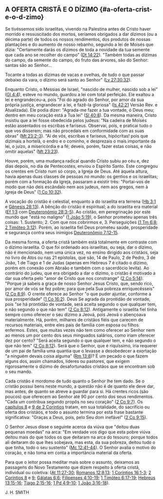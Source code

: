 ## A OFERTA CRISTÃ E O DÍZIMO {#a-oferta-crist-e-o-d-zimo}

Se tivéssemos sido israelitas, vivendo na Palestina antes de Cristo haver morrido e ressuscitado dos mortos, seríamos obrigados a dar dízimos (ou a décima parte) de todos os nossos rendimentos, dos produtos de nossas plantações e do aumento de nosso rebanho, segundo a lei de Moisés que dizia: &quot;Certamente darás os dízimos de toda a novidade da tua semente que cada ano se recolher do campo&quot; ([Dt 14:22](http://bibliaonline.com.br/acf/dt/14/22)). &quot;Também todas as dízimas do campo, da semente do campo, do fruto das árvores, são do Senhor: santas são ao Senhor...

Tocante a todas as dízimas de vacas e ovelhas, de tudo o que passar debaixo da vara, o dízimo será santo ao Senhor&quot; ([Lv 27:30,32](http://bibliaonline.com.br/acf/lv/27/30,32)).

Enquanto Cristo, o Messias de Israel, &quot;nascido de mulher, nascido sob a lei&quot; ([Gl 4:4](http://bibliaonline.com.br/acf/gl/4/4)), esteve no mundo, guardou a lei com total perfeição. Ele exaltou a lei e engrandeceu-a, pois &quot;Foi do agrado do Senhor, por amor da sua própria justiça, engrandecer a lei, e fazê-la gloriosa&quot; ([Is 42:21](http://bibliaonline.com.br/acf/is/42/21) Versão Rev. e Atualizada). Ele podia dizer: &quot;Agrada-me fazer a tua vontade, ó Deus meu; dentro em meu coração está a Tua lei&quot; ([Sl 40:8](http://bibliaonline.com.br/acf/sl/40/8)). Da mesma maneira, Cristo insistiu que a lei fosse obedecida pelos judeus: &quot;Na cadeira de Moisés estão assentados os escribas e fariseus. Observai, pois, e praticai tudo o que vos disserem; mas não procedais em conformidade com as suas obras&quot; ([Mt 23:2-3](http://bibliaonline.com.br/acf/mt/23/2-3)). &quot;Ai de vós, escribas e fariseus, hipócritas! pois que dizimais a hortelã, o endro e o cominho, e desprezais o mais importante da lei, o juízo, a misericórdia e a fé; deveis, porém, fazer estas coisas, e não omitir aquelas&quot; ([Mt 23:23](http://bibliaonline.com.br/acf/mt/23/23)).

Houve, porém, uma mudança radical quando Cristo subiu ao céu e, dez dias depois, no dia de Pentecostes, enviou o Espírito Santo. Este congregou os crentes em Cristo num só corpo, a Igreja de Deus. Até àquela altura, havia apenas duas classes de pessoas no mundo: os gentios e os israelitas; porém com a formação da Igreja, passaram a existir três: &quot;Portai-vos de modo que não deis escândalo nem aos judeus, nem aos gregos, nem à Igreja de Deus&quot; ([1 Co 10:32](http://bibliaonline.com.br/acf/1co/10/32)).

A vocação do cristão é celestial, enquanto a do israelita era terrena ([Hb 3:1](http://bibliaonline.com.br/acf/hb/3/1) e [Gênesis 28:13](http://bibliaonline.com.br/acf/gn/28/13)). A bênção do cristão é espiritual; a do israelita era material ([Ef 1:3](http://bibliaonline.com.br/acf/ef/1/3) com [Deuteronômio 28:3-5](http://bibliaonline.com.br/acf/dt/28/3-5)). Ao cristão, em peregrinação por este mundo que &quot;está no maligno&quot; ([1 João 5:19](http://bibliaonline.com.br/acf/1jo/5/19)), o Senhor prometeu apenas três coisas: 1\. Sustento; 2\. Com que nos cobrirmos e, 3\. Perseguições [(1 Tm 6:8](http://bibliaonline.com.br/acf/1tm/6/8); [2 Timóteo 3:12](http://bibliaonline.com.br/acf/2tm/3/12)). Porém, ao israelita fiel Deus prometeu saúde, prosperidade e segurança contra seus inimigos [Deuteronômio 7:12-15](http://bibliaonline.com.br/acf/dt/7/12-15).

Da mesma forma, a oferta cristã também está totalmente em contraste com o dízimo israelita. O que foi ordenado aos israelitas, ou seja, dar o dízimo, não é mencionado, nem uma única vez, no ensino dirigido aos cristãos, seja no livro de Atos ou nas 21 epístolas, que são, 14 de Paulo, 2 de Pedro, 3 de João, 1 de Tiago e 1 de Judas (apenas em Hebreus 7 é citado o dízimo, porém em conexão com Abraão e também com o sacerdócio levita). Ao contrário do judeu, que era obrigado a dar o dízimo, o cristão é motivado a dar sua oferta pelo &quot;amor de Cristo que nos constrange&quot; ([2 Co 5:14](http://bibliaonline.com.br/acf/2co/5/14)). &quot;Porque já sabeis a graça de nosso Senhor Jesus Cristo, que, sendo rico, por amor de vós se fez pobre; para que pela Sua pobreza enriquecêsseis&quot; ([2 Co 8:9](http://bibliaonline.com.br/acf/2co/8/9)). O crente oferece ao Senhor &quot;o que puder ajuntar, conforme a sua prosperidade&quot; ([1 Co 16:2](http://bibliaonline.com.br/acf/1co/16/2)). Deus Se agrada da prontidão de vontade, pois &quot;se há prontidão de vontade, será aceita segundo o que qualquer tem, e não segundo o que não tem&quot; ([2 Co 8:12](http://bibliaonline.com.br/acf/2co/8/12)). Antigamente o israelita fiel tinha sempre como oferecer o seu dízimo a Jeová, pois Jeová o abençoava materialmente. Há, porém, milhares de cristãos fiéis que carecem de recursos materiais, entre eles pais de família com esposa ou filhos enfermos. Estes, que muitas vezes não tem como oferecer ao Senhor nem ao menos um por cento dos seus minguados salários, como iriam oferecer dez por cento? &quot;Será aceita segundo o que qualquer tem, e não segundo o que não tem&quot; ([2 Co 8:12](http://bibliaonline.com.br/acf/2co/8/12)). Será que o Senhor, que é riquíssimo, iria requerer de um pai de família uma quantia que o levasse a desobedecer a exortação &quot;a ninguém devais coisa alguma&quot; ([Rm 13:8](http://bibliaonline.com.br/acf/rm/13/8))? É um pecado o que fazem alguns dos, assim chamados, líderes ou pastores, que exigem rigorosamente o dízimo de desafortunados cristãos que se encontram sob o seu mando.

Cada cristão é mordomo de tudo quanto o Senhor lhe tem dado. Se o cristão possui bens neste mundo, a questão não é de quanto ele deve dar, mas antes, de quanto se atreve a guardar para si. Há crentes ricos (são poucos) que oferecem ao Senhor até 90 por cento dos seus rendimentos. &quot;Cada um contribua segundo propôs no seu coração&quot; ([2 Co 9:7](http://bibliaonline.com.br/acf/2co/9/7)). Os [capítulos 8](http://bibliaonline.com.br/acf/2co/8) e [9 de 2 Coríntios](http://bibliaonline.com.br/acf/2co/9) tratam, em sua totalidade, do sacrifício ou oferta dos cristãos, e todo o assunto termina por esta frase bastante significativa: &quot;Graças a Deus, pois, pelo Seu dom inefável&quot; ([2 Co 9:15](http://bibliaonline.com.br/acf/2co/9/15)).

O Senhor Jesus disse o seguinte acerca da viúva que &quot;deitou duas pequenas moedas&quot; na arca: &quot;Em verdade vos digo que esta pobre viúva deitou mais do que todos os que deitaram na arca do tesouro; porque todos ali deitaram do que lhes sobejava, mas esta, da sua pobreza, deitou tudo o que tinha, todo o seu sustento&quot; ([Mc 12:41-44](http://bibliaonline.com.br/acf/mc/12/41-44)). O Senhor avalia o motivo do coração, e não toma em conta a importância material da oferta.

Para que o leitor possa meditar mais sobre o assunto, deixamos as passagens do Novo Testamento que dizem respeito à oferta cristã, individual ou coletiva: ([At 11:27-30](http://bibliaonline.com.br/acf/atos/11/27-30); [Romanos 12:8,13](http://bibliaonline.com.br/acf/rm/12/8,13); [1 Coríntios 16:1-3](http://bibliaonline.com.br/acf/1co/16/1-3); [2 Coríntios 8](http://bibliaonline.com.br/acf/2co/8) e [9](http://bibliaonline.com.br/acf/2co/9); [Gálatas 6:6](http://bibliaonline.com.br/acf/gl/6/6); [Filipenses 4:10-19](http://bibliaonline.com.br/acf/fp/4/10-19); [1 Timóteo 6:17-19](http://bibliaonline.com.br/acf/1tm/6/17-19); [Hebreus 13:15-16](http://bibliaonline.com.br/acf/hb/13/15-16); [Tiago 2:15-16](http://bibliaonline.com.br/acf/tg/2/15-16); [1 Pd 4:9-10](http://bibliaonline.com.br/acf/1pe/4/9-10); [1 João 3:16-18](http://bibliaonline.com.br/acf/1jo/3/16-18)).

J. H. SMITH